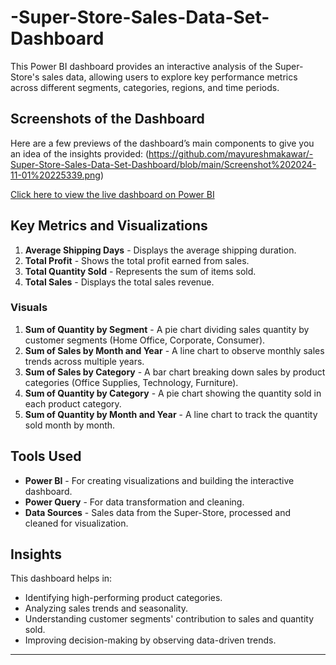 # -Super-Store-Sales-Data-Set-Dashboard

This Power BI dashboard provides an interactive analysis of the Super-Store's sales data, allowing users to explore key performance metrics across different segments, categories, regions, and time periods.

## Screenshots of the Dashboard

Here are a few previews of the dashboard’s main components to give you an idea of the insights provided:
(https://github.com/mayureshmakawar/-Super-Store-Sales-Data-Set-Dashboard/blob/main/Screenshot%202024-11-01%20225339.png)

[Click here to view the live dashboard on Power BI](https://app.powerbi.com/view?r=eyJrIjoiMGM0Zjc2ZDgtMTA0ZS00ZWFkLTkwOWUtMTA1OGJiMGFmM2UzIiwidCI6ImQxMWFkOTIzLWQ0ZjctNGQyNC1iZWRiLTE0MzFjNjA5NDk2NyJ9)

## Key Metrics and Visualizations

1. **Average Shipping Days** - Displays the average shipping duration.
2. **Total Profit** - Shows the total profit earned from sales.
3. **Total Quantity Sold** - Represents the sum of items sold.
4. **Total Sales** - Displays the total sales revenue.

### Visuals

1. **Sum of Quantity by Segment** - A pie chart dividing sales quantity by customer segments (Home Office, Corporate, Consumer).
2. **Sum of Sales by Month and Year** - A line chart to observe monthly sales trends across multiple years.
3. **Sum of Sales by Category** - A bar chart breaking down sales by product categories (Office Supplies, Technology, Furniture).
4. **Sum of Quantity by Category** - A pie chart showing the quantity sold in each product category.
5. **Sum of Quantity by Month and Year** - A line chart to track the quantity sold month by month.

## Tools Used

- **Power BI** - For creating visualizations and building the interactive dashboard.
- **Power Query** - For data transformation and cleaning.
- **Data Sources** - Sales data from the Super-Store, processed and cleaned for visualization.

## Insights

This dashboard helps in:
- Identifying high-performing product categories.
- Analyzing sales trends and seasonality.
- Understanding customer segments' contribution to sales and quantity sold.
- Improving decision-making by observing data-driven trends.

---
